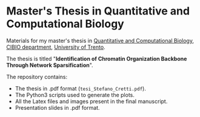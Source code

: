 Master's Thesis in Quantitative and Computational Biology
=========================================================
Materials for my master's thesis in [Quantitative and Computational Biology](https://offertaformativa.unitn.it/en/LM/quantitative-and-computational-biology), [CIBIO department](https://www.cibio.unitn.it/), [University of Trento](https://www.unitn.it/).

The thesis is titled "**Identification of Chromatin Organization Backbone Through Network Sparsification**".


The repository contains:
- The thesis in .pdf format (`tesi_Stefano_Cretti.pdf`).
- The Python3 scripts used to generate the plots.
- All the Latex files and images present in the final manuscript.
- Presentation slides in .pdf format.
